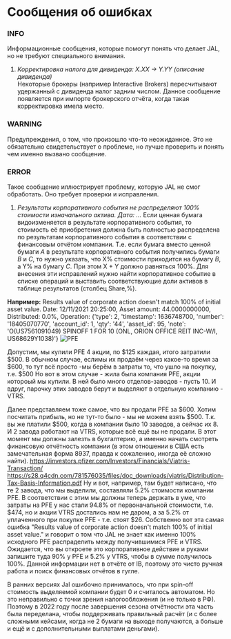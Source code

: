 # Сообщения об ошибках

### INFO
Информационные сообщения, которые помогут понять что делает JAL, но не требуют специального внимания.

1. *Корректировка налога для дивиденда: X.XX -> Y.YY (описание дивиденда)*  
Некоторые брокеры (например Interactive Brokers) пересчитывают удержанный с дивиденда налог задним числом. Данное сообщение появляется при импорте брокерского отчёта, когда такая корректировка имела место.

### WARNING
Предупреждения, о том, что произошло что-то неожиданное. Это не обязательно свидетельствует о проблеме, но лучше проверить и понять чем именно вызвано сообщение.

### ERROR
Такое сообщение иллюстрирует проблему, которую JAL не смог обработать. Оно требует проверки и исправления.

1. *Результаты корпоративного события не распределяют 100% стоимости изначального актива. Дата: ...*
Если ценная бумага видоизменяется в результате корпоративного события, то стоимость её приобретения должна быть полностью распределена по результатам корпоративного события в соответствии с финансовым отчётом компании. 
Т.е. если бумага вместо ценной бумаги *A* в результате корпоративного события получились бумаги *B* и *C*, то нужно указать, что X% стоимости приходится на бумагу *B*, а Y% на бумагу *C*. 
При этом X + Y должно равняться 100%. Для внесения эти исправлений нужно найти корпоративное событие в списке операций и выставить соответствующие доли активов в таблице результатов (столбец Share,%).

**Например:**
 Results value of corporate action doesn't match 100% of initial asset value. Date: 12/11/2021 20:25:00, Asset amount: 44.0000000000, Distributed: 0.0%, Operation: {'type': 2, 'timestamp': 1636748700, 'number': '18405070770', 'account_id': 1, 'qty': '44', 'asset_id': 95, 'note': 'O(US7561091049) SPINOFF  1 FOR 10 (ONL, ORION OFFICE REIT INC-W/I, US68629Y1038)'}
 ![PFE](https://user-images.githubusercontent.com/24405550/231394720-e5815ceb-5f48-4636-bc37-8689e5d52572.png)

Допустим, мы купили PFE 4 акции, по $125 каждая, итого затратили $500.
В обычном случае, еслимы их продаём через какое-то время за $600, то тут всё просто -мы берём в затраты то, что ушло на покупку, т.е. $500 
Но вот в этом случае - жила была компания PFE, акции котороый мы купили. В ней было много отделов-заводов - пусть 10. И вдруг, парочку этих заводов берут и выделяют в отдельную компанию - VTRS.

Далее представляем тоже самое, что вы продали PFE за $600. Хотим посчитать прибыль, но не тут-то было - мы не можем взять $500. Т.к. вы же платили $500, когда в компании было 10 заводов, а сейчас их 8. И 2 завода работают на VTRS, которые всё ещё вы не продали.
В этот момент мы должны залезть в бухгалтерию, а именно начать смотреть финансовую отчётность компании (в этом отношении в США есть замечательная форма 8937, правда к сожалению, иногда её сложно найти).
https://investors.pfizer.com/Investors/Financials/Viatris-Transaction/
https://s28.q4cdn.com/781576035/files/doc_downloads/viatris/Distribution-Tax-Basis-Information.pdf
Ну и вот, например, там будет написано, что те 2 завода, что мы выделили, составляли 5.2% стоимости компании PFE.
В соответствии с этим мы должны теперь держать в уме, что затраты на PFE у нас стали 94.8% от первоначальной стоимости, т.е. $474, но и акции VTRS достались нам не даром, а за 5.2% от уплаченного при покупке PFE - т.е. стоят $26.
Собственно вот эта самая ошибка "Results value of corporate action doesn't match 100% of initial asset value." и говорит о том что JAL не знает как именно 100% исходного PFE распраделить между получившимися PFE и VTRS. Ожидается, что вы откроете это корпоративное действие и руками запишите туда 90% у PFE и 5.2% у VTRS, чтобы в сумме получилось 100%. Данной информации нет в отчёте от IB, поэтому это чисто ручная работа и поиск финансовых отчётов в гугле.

В ранних версиях Jal ошибочно принималось, что при spin-off стоимость выделяемой компании будет 0 и считалось автоматом. Но это неправильно с точки зрения налогообложения (и не только в РФ). Поэтому в 2022 году после завершения сезона отчётности эта часть была переделана, чтобы поддерживать правильный расчёт (и с более сложными кейсами, когда не 2 бумаги на выходе получаются, а больше и ещё и с дополнительными выплатами деньгами).
